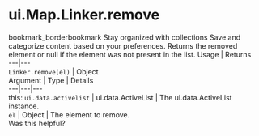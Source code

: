 
#  ui.Map.Linker.remove
bookmark_borderbookmark Stay organized with collections  Save and categorize content based on your preferences.
Returns the removed element or null if the element was not present in the list.
Usage | Returns  
---|---  
`Linker.remove(el)` | Object  
Argument | Type | Details  
---|---|---  
this: `ui.data.activelist` | ui.data.ActiveList | The ui.data.ActiveList instance.  
`el` | Object | The element to remove.  
Was this helpful?
